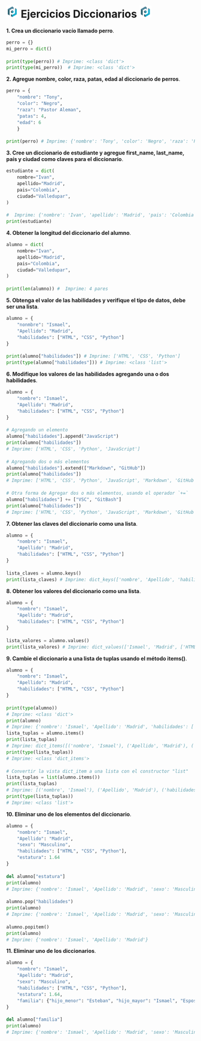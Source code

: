 # ![Icono Diccionario](/assets/img/icon_22.png) Ejercicios Diccionarios ![Icono Diccionario](/assets/img/icon_22.png)

**1. Crea un diccionario vacío llamado perro**.

```py
perro = {}
mi_perro = dict()

print(type(perro)) # Imprime: <class 'dict'>
print(type(mi_perro))  # Imprime: <class 'dict'>
```

**2. Agregue nombre, color, raza, patas, edad al diccionario de perros**.

```py
perro = {
    "nombre": "Tony",
    "color": "Negro",
    "raza": "Pastor Aleman",
    "patas": 4,
    "edad": 6
    }

print(perro) # Imprime: {'nombre': 'Tony', 'color': 'Negro', 'raza': 'Pastor Aleman', 'patas': 4, 'edad': 6}
```

**3. Cree un diccionario de estudiante y agregue first_name, last_name, país y ciudad como claves para el diccionario**.

```py
estudiante = dict(
    nombre="Ivan",
    apellido="Madrid",
    pais="Colombia",
    ciudad="Valledupar",
)

#  Imprime: {'nombre': 'Ivan', 'apellido': 'Madrid', 'pais': 'Colombia', 'ciudad': 'Valledupar'}
print(estudiante)
```

**4. Obtener la longitud del diccionario del alumno**.

```py
alumno = dict(
    nombre="Ivan",
    apellido="Madrid",
    pais="Colombia",
    ciudad="Valledupar",
)

print(len(alumno)) #  Imprime: 4 pares
```

**5. Obtenga el valor de las habilidades y verifique el tipo de datos, debe ser una lista**.

```py
alumno = {
    "nonmbre": "Ismael",
    "Apellido": "Madrid",
    "habilidades": ["HTML", "CSS", "Python"]
}

print(alumno["habilidades"]) # Imprime: ['HTML', 'CSS', 'Python'] 
print(type(alumno["habilidades"])) # Imprime: <class 'list'>
```

**6. Modifique los valores de las habilidades agregando una o dos habilidades**.

```py
alumno = {
    "nombre": "Ismael",
    "Apellido": "Madrid",
    "habilidades": ["HTML", "CSS", "Python"]
}

# Agregando un elemento
alumno["habilidades"].append("JavaScript")
print(alumno["habilidades"])
# Imprime: ['HTML', 'CSS', 'Python', 'JavaScript']

# Agregando dos o más elementos
alumno["habilidades"].extend(["Markdown", "GitHub"])
print(alumno["habilidades"])
# Imprime: ['HTML', 'CSS', 'Python', 'JavaScript', 'Markdown', 'GitHub']

# Otra forma de Agregar dos o más elementos, usando el operador `+=`
alumno["habilidades"] += ["VSC", "GitBash"]
print(alumno["habilidades"])
# Imprime: ['HTML', 'CSS', 'Python', 'JavaScript', 'Markdown', 'GitHub', 'VSC', 'GitBash']
```

**7. Obtener las claves del diccionario como una lista**.

```py
alumno = {
    "nombre": "Ismael",
    "Apellido": "Madrid",
    "habilidades": ["HTML", "CSS", "Python"]
}

lista_claves = alumno.keys() 
print(lista_claves) # Imprime: dict_keys(['nombre', 'Apellido', 'habilidades'])
```

**8. Obtener los valores del diccionario como una lista**.

```py
alumno = {
    "nombre": "Ismael",
    "Apellido": "Madrid",
    "habilidades": ["HTML", "CSS", "Python"]
}

lista_valores = alumno.values()
print(lista_valores) # Imprime: dict_values(['Ismael', 'Madrid', ['HTML', 'CSS', 'Python']])
```

**9. Cambie el diccionario a una lista de tuplas usando el método items()**.

```py
alumno = {
    "nombre": "Ismael",
    "Apellido": "Madrid",
    "habilidades": ["HTML", "CSS", "Python"]
}

print(type(alumno)) 
# Imprime: <class 'dict'>
print(alumno)  
# Imprime: {'nombre': 'Ismael', 'Apellido': 'Madrid', 'habilidades': ['HTML', 'CSS', 'Python']} 
lista_tuplas = alumno.items()
print(lista_tuplas)
# Imprime: dict_items([('nombre', 'Ismael'), ('Apellido', 'Madrid'), ('habilidades', ['HTML', 'CSS', 'Python'])])
print(type(lista_tuplas)) 
# Imprime: <class 'dict_items'>

# Convertir la vista dict_item a una lista con el constructor "list"
lista_tuplas = list(alumno.items())
print(lista_tuplas) 
# Imprime: [('nombre', 'Ismael'), ('Apellido', 'Madrid'), ('habilidades', ['HTML', 'CSS', 'Python'])]
print(type(lista_tuplas))
# Imprime: <class 'list'>
```

**10. Eliminar uno de los elementos del diccionario**.

```py
alumno = {
    "nombre": "Ismael",
    "Apellido": "Madrid",
    "sexo": "Masculino",
    "habilidades": ["HTML", "CSS", "Python"],
    "estatura": 1.64
}

del alumno["estatura"]
print(alumno)
# Imprime: {'nombre': 'Ismael', 'Apellido': 'Madrid', 'sexo': 'Masculino', 'habilidades': ['HTML', 'CSS', 'Python']}

alumno.pop("habilidades")
print(alumno)
# Imprime: {'nombre': 'Ismael', 'Apellido': 'Madrid', 'sexo': 'Masculino'}

alumno.popitem()
print(alumno)
# Imprime: {'nombre': 'Ismael', 'Apellido': 'Madrid'}
```

**11. Eliminar uno de los diccionarios**.

```py
alumno = {
    "nombre": "Ismael",
    "Apellido": "Madrid",
    "sexo": "Masculino",
    "habilidades": ["HTML", "CSS", "Python"],
    "estatura": 1.64,
    "familia": {"hijo_menor": "Esteban", "hijo_mayor": "Ismael", "Esposa": "Katerin", "mama": "Emma"}
}

del alumno["familia"]
print(alumno)
# Imprime: {'nombre': 'Ismael', 'Apellido': 'Madrid', 'sexo': 'Masculino', 'habilidades': ['HTML', 'CSS', 'Python'], 'estatura': 1.64}
```